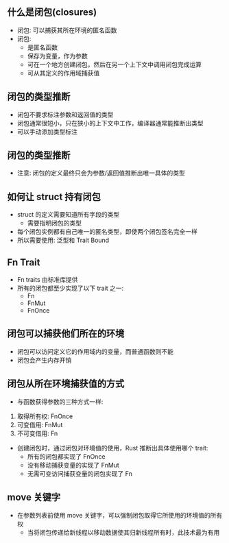 ## 什么是闭包(closures)

- 闭包: 可以捕获其所在环境的匿名函数
- 闭包:
  - 是匿名函数
  - 保存为变量，作为参数
  - 可在一个地方创建闭包，然后在另一个上下文中调用闭包完成运算
  - 可从其定义的作用域捕获值

## 闭包的类型推断

- 闭包不要求标注参数和返回值的类型
- 闭包通常很短小，只在狭小的上下文中工作，编译器通常能推断出类型
- 可以手动添加类型标注

## 闭包的类型推断

- 注意: 闭包的定义最终只会为参数/返回值推断出唯一具体的类型

## 如何让 struct 持有闭包

- struct 的定义需要知道所有字段的类型
  - 需要指明闭包的类型
- 每个闭包实例都有自己唯一的匿名类型，即使两个闭包签名完全一样
- 所以需要使用: 泛型和 Trait Bound

## Fn Trait

- Fn traits 由标准库提供
- 所有的闭包都至少实现了以下 trait 之一:
  - Fn
  - FnMut
  - FnOnce

## 闭包可以捕获他们所在的环境

- 闭包可以访问定义它的作用域内的变量，而普通函数则不能
- 闭包会产生内存开销

## 闭包从所在环境捕获值的方式

- 与函数获得参数的三种方式一样:

1. 取得所有权: FnOnce
2. 可变借用: FnMut
3. 不可变借用: Fn

- 创建闭包时，通过闭包对环境值的使用，Rust 推断出具体使用哪个 trait:
  - 所有的闭包都实现了 FnOnce
  - 没有移动捕获变量的实现了 FnMut
  - 无需可变访问捕获变量的闭包实现了 Fn

## move 关键字

- 在参数列表前使用 move 关键字，可以强制闭包取得它所使用的环境值的所有权
  - 当将闭包传递给新线程以移动数据使其归新线程所有时，此技术最为有用
